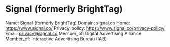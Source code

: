 
# Signal (formerly BrightTag)

Name: Signal (formerly BrightTag)
Domain: signal.co
Home: https://www.signal.co/
Privacy_policy: https://www.signal.co/privacy-policy/
Email: privacy@signal.co
Member_of: Digital Advertising Alliance
Member_of: Interactive Advertising Bureau (IAB)
